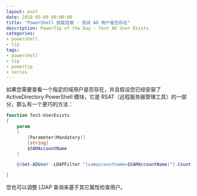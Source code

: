 ```yaml
---
layout: post
date: 2018-05-09 00:00:00
title: "PowerShell 技能连载 - 测试 AD 用户是否存在"
description: PowerTip of the Day - Test AD User Exists
categories:
- powershell
- tip
tags:
- powershell
- tip
- powertip
- series
---
```

如果您需要查看一个指定的域用户是否存在，并且假设您已经安装了 ActiveDirectory PowerShell 模块，它是 RSAT（远程服务器管理工具）的一部分，那么有一个更巧的方法：

```powershell
function Test-UserExists
{
    param
    (
        [Parameter(Mandatory)]
        [string]
        $SAMAccountName
    )

    @(Get-ADUser -LDAPFilter "(samaccountname=$SAMAccountName)").Count -ne 0

}
```

您也可以调整 LDAP 查询来基于其它属性检查用户。

<!--本文国际来源：[Test AD User Exists](http://community.idera.com/powershell/powertips/b/tips/posts/test-ad-user-exists)-->
